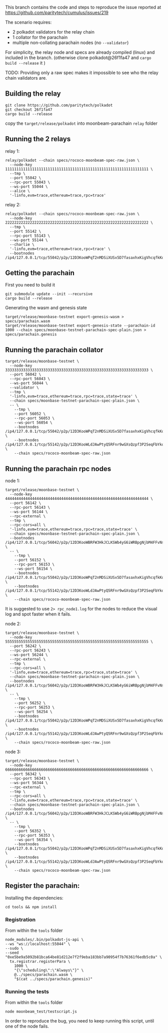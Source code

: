 This branch contains the code and steps to reproduce the issue reported at https://github.com/paritytech/cumulus/issues/219

The scenario requires:
* 2 polkadot validators for the relay chain
* 1 collator for the parachain
* multiple non-collating parachain nodes (no `--validator`)


 For simplicity, the relay node and specs are already compiled (linux) and included in the branch.
 (otherwise clone polkadot@26f1fa47 and `cargo build --release` it )

TODO: Providing only a raw spec makes it impossible to see who the relay chain validators are.


## Building the relay

```
git clone https://github.com/paritytech/polkadot
git checkout 26f1fa47
cargo build --release
```

copy the `target/release/polkadot` into moonbeam-parachain `relay` folder


## Running the 2 relays
relay 1:
```
relay/polkadot --chain specs/rococo-moonbeam-spec-raw.json \
  --node-key 1111111111111111111111111111111111111111111111111111111111111111 \
  --tmp \
  --port 55042 \
  --rpc-port 55043 \
  --ws-port 55044 \
  --alice \
  '-linfo,evm=trace,ethereum=trace,rpc=trace'
```

relay 2:
```
relay/polkadot --chain specs/rococo-moonbeam-spec-raw.json \
  --node-key 2222222222222222222222222222222222222222222222222222222222222222 \
  --tmp \
  --port 55142 \
  --rpc-port 55143 \
  --ws-port 55144 \
  --charlie \
  '-linfo,evm=trace,ethereum=trace,rpc=trace' \
  --bootnodes /ip4/127.0.0.1/tcp/55042/p2p/12D3KooWPqT2nMDSiXUSx5D7fasaxhxKigVhcqfkKqrLghCq9jxz
```

## Getting the parachain

First you need to build it
```
git submodule update --init --recursive
cargo build --release
```

Generating the wasm and genesis state

```
target/release/moonbase-testnet export-genesis-wasm > specs/parachain.wasm
target/release/moonbase-testnet export-genesis-state --parachain-id 1000 --chain specs/moonbase-testnet-parachain-spec-plain.json > specs/parachain.genesis
```

## Running the parachain collator
```
target/release/moonbase-testnet \
  --node-key 3333333333333333333333333333333333333333333333333333333333333333 \
  --port 56042 \
  --rpc-port 56043 \
  --ws-port 56044 \
  --validator \
  --tmp \
  '-linfo,evm=trace,ethereum=trace,rpc=trace,state=trace' \
  --chain specs/moonbase-testnet-parachain-spec-plain.json \
  -- \
    --tmp \
    --port 56052 \
    --rpc-port 56053 \
    --ws-port 56054 \
    --bootnodes /ip4/127.0.0.1/tcp/55042/p2p/12D3KooWPqT2nMDSiXUSx5D7fasaxhxKigVhcqfkKqrLghCq9jxz \
    --bootnodes /ip4/127.0.0.1/tcp/55142/p2p/12D3KooWLdJAwPtyQ5RFnr9wGXsQzpf3P2SeqFbYkqbfVehLu4Ns \
    --chain specs/rococo-moonbeam-spec-raw.json
```

## Running the parachain rpc nodes
node 1:
```
target/release/moonbase-testnet \
  --node-key 4444444444444444444444444444444444444444444444444444444444444444 \
  --port 56142 \
  --rpc-port 56143 \
  --ws-port 56144 \
  --rpc-external \
  --tmp \
  --rpc-cors=all \
  '-linfo,evm=trace,ethereum=trace,rpc=trace,state=trace' \
  --chain specs/moonbase-testnet-parachain-spec-plain.json \
  --bootnodes /ip4/127.0.0.1/tcp/56042/p2p/12D3KooWBRFW3HkJCLKSWb4yG6iWRBpgNjbM4FFvNsL5T5JKTqrd \
  -- \
    --tmp \
    --port 56152 \
    --rpc-port 56153 \
    --ws-port 56154 \
    --bootnodes /ip4/127.0.0.1/tcp/55042/p2p/12D3KooWPqT2nMDSiXUSx5D7fasaxhxKigVhcqfkKqrLghCq9jxz \
    --bootnodes /ip4/127.0.0.1/tcp/55142/p2p/12D3KooWLdJAwPtyQ5RFnr9wGXsQzpf3P2SeqFbYkqbfVehLu4Ns \
    --chain specs/rococo-moonbeam-spec-raw.json
```

It is suggested to use `2> rpc_node1.log` for the nodes to reduce the visual log and spot faster when it fails.

node 2:
```
target/release/moonbase-testnet \
  --node-key 5555555555555555555555555555555555555555555555555555555555555555 \
  --port 56242 \
  --rpc-port 56243 \
  --ws-port 56244 \
  --rpc-external \
  --tmp \
  --rpc-cors=all \
  '-linfo,evm=trace,ethereum=trace,rpc=trace,state=trace' \
  --chain specs/moonbase-testnet-parachain-spec-plain.json \
  --bootnodes /ip4/127.0.0.1/tcp/56042/p2p/12D3KooWBRFW3HkJCLKSWb4yG6iWRBpgNjbM4FFvNsL5T5JKTqrd \
  -- \
    --tmp \
    --port 56252 \
    --rpc-port 56253 \
    --ws-port 56254 \
    --bootnodes /ip4/127.0.0.1/tcp/55042/p2p/12D3KooWPqT2nMDSiXUSx5D7fasaxhxKigVhcqfkKqrLghCq9jxz \
    --bootnodes /ip4/127.0.0.1/tcp/55142/p2p/12D3KooWLdJAwPtyQ5RFnr9wGXsQzpf3P2SeqFbYkqbfVehLu4Ns \
    --chain specs/rococo-moonbeam-spec-raw.json
```

node 3:
```
target/release/moonbase-testnet \
  --node-key 6666666666666666666666666666666666666666666666666666666666666666 \
  --port 56342 \
  --rpc-port 56343 \
  --ws-port 56344 \
  --rpc-external \
  --tmp \
  --rpc-cors=all \
  '-linfo,evm=trace,ethereum=trace,rpc=trace,state=trace' \
  --chain specs/moonbase-testnet-parachain-spec-plain.json \
  --bootnodes /ip4/127.0.0.1/tcp/56042/p2p/12D3KooWBRFW3HkJCLKSWb4yG6iWRBpgNjbM4FFvNsL5T5JKTqrd \
  -- \
    --tmp \
    --port 56352 \
    --rpc-port 56353 \
    --ws-port 56354 \
    --bootnodes /ip4/127.0.0.1/tcp/55042/p2p/12D3KooWPqT2nMDSiXUSx5D7fasaxhxKigVhcqfkKqrLghCq9jxz \
    --bootnodes /ip4/127.0.0.1/tcp/55142/p2p/12D3KooWLdJAwPtyQ5RFnr9wGXsQzpf3P2SeqFbYkqbfVehLu4Ns \
    --chain specs/rococo-moonbeam-spec-raw.json
```


## Register the parachain:

Installing the dependencies:
```
cd tools && npm install
```

### Registration
From within the `tools` folder
```
node_modules/.bin/polkadot-js-api \
--ws "ws://localhost:55044" \
--sudo \
--seed "0xe5be9a5092b81bca64be81d212e7f2f9eba183bb7a90954f7b76361f6edb5c0a" \
  tx.registrar.registerPara \
    1000 \
    "{\"scheduling\":\"Always\"}" \
    @../specs/parachain.wasm \
    "$(cat ../specs/parachain.genesis)"
```


### Running the tests
From within the `tools` folder

`node moonbeam_test/testscript.js`

In order to reproduce the bug, you need to keep running this script, until one of the node fails.
